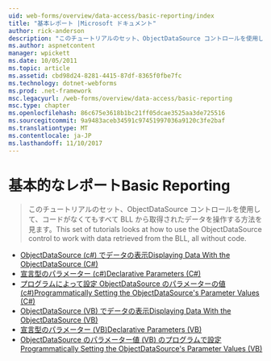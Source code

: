 ```yaml
---
uid: web-forms/overview/data-access/basic-reporting/index
title: "基本レポート |Microsoft ドキュメント"
author: rick-anderson
description: "このチュートリアルのセット、ObjectDataSource コントロールを使用して、コードがなくてもすべて BLL から取得されたデータを操作する方法を見ます。"
ms.author: aspnetcontent
manager: wpickett
ms.date: 10/05/2011
ms.topic: article
ms.assetid: cbd98d24-8281-4415-87df-8365f0fbe7fc
ms.technology: dotnet-webforms
ms.prod: .net-framework
msc.legacyurl: /web-forms/overview/data-access/basic-reporting
msc.type: chapter
ms.openlocfilehash: 86c675e3618b1bc21ff05dcae3525aa3de725516
ms.sourcegitcommit: 9a9483aceb34591c97451997036a9120c3fe2baf
ms.translationtype: MT
ms.contentlocale: ja-JP
ms.lasthandoff: 11/10/2017
---
```

<a name="basic-reporting"></a><span data-ttu-id="ba6d0-103">基本的なレポート</span><span class="sxs-lookup"><span data-stu-id="ba6d0-103">Basic Reporting</span></span>
====================
> <span data-ttu-id="ba6d0-104">このチュートリアルのセット、ObjectDataSource コントロールを使用して、コードがなくてもすべて BLL から取得されたデータを操作する方法を見ます。</span><span class="sxs-lookup"><span data-stu-id="ba6d0-104">This set of tutorials looks at how to use the ObjectDataSource control to work with data retrieved from the BLL, all without code.</span></span>


- [<span data-ttu-id="ba6d0-105">ObjectDataSource (c#) でデータの表示</span><span class="sxs-lookup"><span data-stu-id="ba6d0-105">Displaying Data With the ObjectDataSource (C#)</span></span>](displaying-data-with-the-objectdatasource-cs.md)
- [<span data-ttu-id="ba6d0-106">宣言型のパラメーター (c#)</span><span class="sxs-lookup"><span data-stu-id="ba6d0-106">Declarative Parameters (C#)</span></span>](declarative-parameters-cs.md)
- [<span data-ttu-id="ba6d0-107">プログラムによって設定 ObjectDataSource のパラメーターの値 (c#)</span><span class="sxs-lookup"><span data-stu-id="ba6d0-107">Programmatically Setting the ObjectDataSource's Parameter Values (C#)</span></span>](programmatically-setting-the-objectdatasource-s-parameter-values-cs.md)
- [<span data-ttu-id="ba6d0-108">ObjectDataSource (VB) でデータの表示</span><span class="sxs-lookup"><span data-stu-id="ba6d0-108">Displaying Data With the ObjectDataSource (VB)</span></span>](displaying-data-with-the-objectdatasource-vb.md)
- [<span data-ttu-id="ba6d0-109">宣言型のパラメーター (VB)</span><span class="sxs-lookup"><span data-stu-id="ba6d0-109">Declarative Parameters (VB)</span></span>](declarative-parameters-vb.md)
- [<span data-ttu-id="ba6d0-110">ObjectDataSource のパラメーター値 (VB) のプログラムで設定</span><span class="sxs-lookup"><span data-stu-id="ba6d0-110">Programmatically Setting the ObjectDataSource's Parameter Values (VB)</span></span>](programmatically-setting-the-objectdatasource-s-parameter-values-vb.md)
